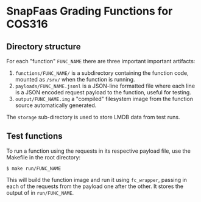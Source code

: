 # SnapFaas Grading Functions for COS316

## Directory structure

For each "function" `FUNC_NAME` there are three important important artifacts:

1. `functions/FUNC_NAME/` is a subdirectory containing the function code, mounted as `/srv/` when
   the function is running.
2. `payloads/FUNC_NAME.jsonl` is a JSON-line formatted file where each line is
   a JSON encoded request payload to the function, useful for testing.
3. `output/FUNC_NAME.img` a "compiled" filesystem image from the function
   source automatically generated.

The `storage` sub-directory is used to store LMDB data from test runs.

## Test functions

To run a function using the requests in its respective payload file, use the
Makefile in the root directory:

```
$ make run/FUNC_NAME
```

This will build the function image and run it using `fc_wrapper`, passing in
each of the requests from the payload one after the other. It stores the output
of in `run/FUNC_NAME`.
